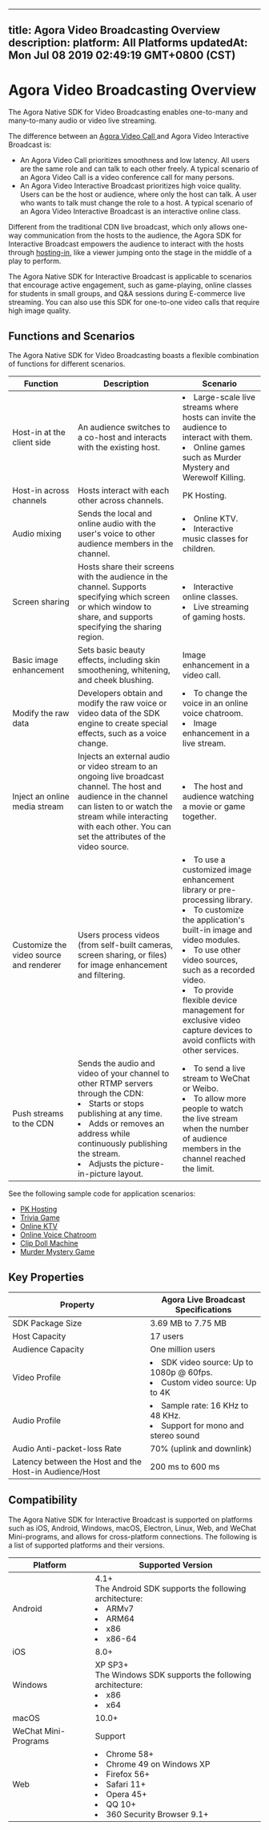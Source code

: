 
---
title: Agora Video Broadcasting Overview
description: 
platform: All Platforms
updatedAt: Mon Jul 08 2019 02:49:19 GMT+0800 (CST)
---
# Agora Video Broadcasting Overview
The Agora Native SDK for Video Broadcasting enables one-to-many and many-to-many audio or video live streaming. 

The difference between an [Agora Video Call ](https://docs.agora.io/en/Video/product_video?platform=All%20Platforms)and Agora Video Interactive Broadcast is:

- An Agora Video Call prioritizes smoothness and low latency. All users are the same role and can talk to each other freely. A typical scenario of an Agora Video Call is a video conference call for many persons.
- An Agora Video Interactive Broadcast prioritizes high voice quality. Users can be the host or audience, where only the host can talk. A user who wants to talk must change the role to a host. A typical scenario of an Agora Video Interactive Broadcast is an interactive online class.

Different from the traditional CDN live broadcast, which only allows one-way communication from the hosts to the audience, the Agora SDK for Interactive Broadcast empowers the audience to interact with the hosts through [hosting-in](https://docs.agora.io/en/Agora%20Platform/terms?platform=All%20Platforms#hosting-in), like a viewer jumping onto the stage in the middle of a play to perform. 

The Agora Native SDK for Interactive Broadcast is applicable to scenarios that encourage active engagement, such as game-playing, online classes for students in small groups, and Q&A sessions during E-commerce live streaming. You can also use this SDK for one-to-one video calls that require high image quality.

## Functions and Scenarios

The Agora Native SDK for Video Broadcasting boasts a flexible combination of functions for different scenarios.

| Function                              | Description                                                  | Scenario                                                     |
| ------------------------------------- | ------------------------------------------------------------ | ------------------------------------------------------------ |
| Host-in at the client side         | An audience switches to a co-host and interacts with the existing host. | <li>Large-scale live streams where hosts can invite the audience to interact with them. <li>Online games such as Murder Mystery and Werewolf Killing. |
| Host-in across channels            | Hosts interact with each other across channels.    | PK Hosting.                                                  |
| Audio mixing                          | Sends the local and online audio with the user's voice to other audience members in the channel. | <li>Online KTV. <li>Interactive music classes for children.    |
| Screen sharing             | Hosts share their screens with the audience in the channel. Supports specifying which screen or which window to share, and supports specifying the sharing region.            | <li>Interactive online classes.<li>Live streaming of gaming hosts.      |
| Basic image enhancement     | Sets basic beauty effects, including skin smoothening, whitening, and cheek blushing. | Image enhancement in a video call.    |
| Modify the raw data                    | Developers obtain and modify the raw voice or video data of the SDK engine to create special effects, such as a voice change. | <li>To change the voice in an online voice chatroom.<li>Image enhancement in a live stream. |
| Inject an online media stream         | Injects an external audio or video stream to an ongoing live broadcast channel. The host and audience in the channel can listen to or watch the stream while interacting with each other. You can set the attributes of the video source. | <li>The host and audience watching a movie or game together.    |
| Customize the video source and renderer | Users process videos (from self-built cameras, screen sharing, or files) for image enhancement and filtering. | <li>To use a customized image enhancement library or pre-processing library.<li>To customize the application's built-in image and video modules.<li>To use other video sources, such as a recorded video.<li>To provide flexible device management for exclusive video capture devices to avoid conflicts with other services. |
| Push streams to the CDN                | Sends the audio and video of your channel to other RTMP servers through the CDN:<li>Starts or stops publishing at any time.<li>Adds or removes an address while continuously publishing the stream. <li>Adjusts the picture-in-picture layout. | <li>To send a live stream to WeChat or Weibo.<li>To allow more people to watch the live stream when the number of audience members in the channel reached the limit. |

See the following sample code for application scenarios:

- [PK Hosting](https://github.com/AgoraIO/ARD-Agora-Online-PK/blob/master/README.zh.md)
- [Trivia Game](https://github.com/AgoraIO/HQ)
- [Online KTV](https://github.com/AgoraIO/Agora-Online-KTV/blob/master/README.zh.md)
- [Online Voice Chatroom](https://github.com/AgoraIO-Usecase/Chatroom)
- [Clip Doll Machine](https://github.com/AgoraIO/Wawaji)
- [Murder Mystery Game](https://github.com/AgoraIO-Usecase/Murder-Mystery-Game)

## Key Properties

| Property                                          | Agora Live Broadcast Specifications                          |
| ------------------------------------------------- | ------------------------------------------------------------ |
| SDK Package Size                                  | 3.69 MB to 7.75 MB                                              |
| Host Capacity                                     | 17 users                                                  |
| Audience Capacity                                 | One million users                                       |
| Video Profile                                     | <li>SDK video source: Up to 1080p @ 60fps.<li>Custom video source: Up to 4K |
| Audio Profile                                     | <li>Sample rate: 16 KHz to 48 KHz.<li>Support for mono and stereo sound  |
| Audio Anti-packet-loss Rate                       | 70% (uplink and downlink)                               |
| Latency between the Host and the Host-in Audience/Host | 200 ms to 600 ms                                                  |

## Compatibility

The Agora Native SDK for Interactive Broadcast is supported on platforms such as iOS, Android, Windows, macOS, Electron, Linux, Web, and WeChat Mini-programs, and allows for cross-platform connections. The following is a list of supported platforms and their versions.

| Platform             | Supported Version                                            |
| -------------------- | ------------------------------------------------------------ |
| Android              | 4.1+<br>The Android SDK supports the following architecture:<li>ARMv7<li>ARM64<li>x86<li>x86-64 |
| iOS                  | 8.0+                                                         |
| Windows              | XP SP3+<br>The Windows SDK supports the following architecture:<li>x86<li>x64                                                      |
| macOS                | 10.0+                                                        |
| WeChat Mini-Programs | Support                                                      |
| Web                  | <li>Chrome 58+<li>Chrome 49 on Windows XP<li>Firefox 56+<li>Safari 11+<li>Opera 45+<li>QQ 10+<li>360 Security Browser 9.1+ |
